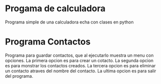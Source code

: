 # Progama de calculadora
Programa simple de una calculadora echa con clases en python

# Programa Contactos
Programa para guardar contactos, que al ejecutarlo muestra un menu con opciones.
La primera opcion es para crear un cotacto.
La segunda opcion es para monstrar los contactos creados.
La tercera opcion es para eliminar un contacto atraves del nombre del contacto.
La ultima opcion es para salir del programa.
